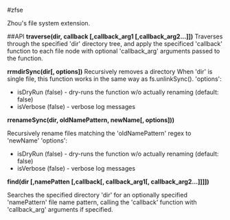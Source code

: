 #zfse

Zhou's file system extension.

##API
**traverse(dir, callback [,callback_arg1 [,callback_arg2...]])** 
Traverses through the specified 'dir' directory tree, and apply the specificed 'callback' function to each file node with optional 'callback_arg' arguments passed to the function.

**rrmdirSync(dir[, options])**
Recursively removes a directory When 'dir' is single file, this function works in the same way as fs.unlinkSync().
'options': 
   * isDryRun (false)    - dry-runs the function w/o actually renaming (default: false)
   * isVerbose (false)   - verbose log messages

**rrenameSync(dir, oldNamePattern, newName[, options]))**

Recursively rename files matching the 'oldNamePattern' regex to 'newName'
'options': 
   * isDryRun (false)    - dry-runs the function w/o actually renaming (default: false)
   * isVerbose (false)   - verbose log messages

**find(dir [,namePatten [,callback[, callback_arg1[, callback_arg2...]]]])**

Searches the specified directory 'dir' for an optionally specified 'namePattern' file name pattern, calling the 'callback' function with 'callback_arg' arguments if specified.
